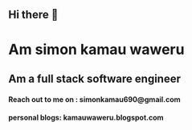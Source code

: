 ## Hi there 👋
<h1>Am simon kamau waweru</h1>
<h2>Am a full stack software engineer</h2>
<h4>Reach out to me on : simonkamau690@gmail.com</h4>
<h4>personal blogs: kamauwaweru.blogspot.com</h4>
<!--

**Here are some ideas to get you started:**

🙋‍♀️ A short introduction - what is your organization all about?
🌈 Contribution guidelines - how can the community get involved?
👩‍💻 Useful resources - where can the community find your docs? Is there anything else the community should know?
🍿 Fun facts - what does your team eat for breakfast?
🧙 Remember, you can do mighty things with the power of [Markdown](https://docs.github.com/github/writing-on-github/getting-started-with-writing-and-formatting-on-github/basic-writing-and-formatting-syntax)
-->
